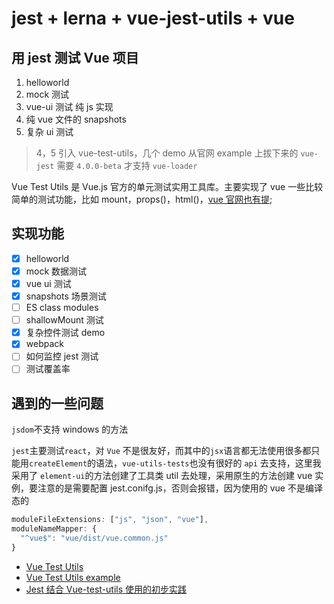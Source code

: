# jest + lerna + vue-jest-utils + vue

## 用 jest 测试 Vue 项目

1. helloworld
2. mock 测试
3. vue-ui 测试 纯 js 实现
4. 纯 vue 文件的 snapshots
5. 复杂 ui 测试

> 4，5 引入 vue-test-utils，几个 demo 从官网 example 上拔下来的
> `vue-jest` 需要 `4.0.0-beta` 才支持 `vue-loader`

Vue Test Utils 是 Vue.js 官方的单元测试实用工具库。主要实现了 vue 一些比较简单的测试功能，比如 mount，props()，html()，[vue 官网也有提](https://cn.vuejs.org/v2/guide/unit-testing.html);

## 实现功能

- [x] helloworld
- [x] mock 数据测试
- [x] vue ui 测试
- [x] snapshots 场景测试
- [ ] ES class modules
- [ ] shallowMount 测试
- [x] 复杂控件测试 demo
- [x] webpack
- [ ] 如何监控 jest 测试
- [ ] 测试覆盖率

## 遇到的一些问题

`jsdom`不支持 windows 的方法

`jest`主要测试`react`，对 `Vue` 不是很友好，而其中的`jsx`语言都无法使用很多都只能用`createElement`的语法，`vue-utils-tests`也没有很好的 `api` 去支持，这里我采用了 `element-ui`的方法创建了工具类 util 去处理，采用原生的方法创建 vue 实例，要注意的是需要配置 jest.conifg.js，否则会报错，因为使用的 vue 不是编译态的

```js
moduleFileExtensions: ["js", "json", "vue"],
moduleNameMapper: {
  "^vue$": "vue/dist/vue.common.js"
}
```

- [Vue Test Utils](https://vue-test-utils.vuejs.org/zh/)
- [Vue Test Utils example](https://github.com/vuejs/vue-test-utils-jest-example)
- [Jest 结合 Vue-test-utils 使用的初步实践](https://blog.csdn.net/duola8789/article/details/80434962)
